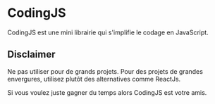 # CodingJS

CodingJS est une mini librairie qui s'implifie le codage en JavaScript. 

## Disclaimer

Ne pas utiliser pour de grands projets. Pour des projets de grandes envergures, utilisez plutôt des alternatives comme
 ReactJs.
 
 Si vous voulez juste gagner du temps alors CodingJS est votre amis.
